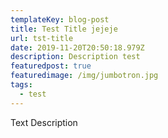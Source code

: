 ```yaml
---
templateKey: blog-post
title: Test Title jejeje
url: tst-title
date: 2019-11-20T20:50:18.979Z
description: Description test
featuredpost: true
featuredimage: /img/jumbotron.jpg
tags:
  - test
---
```

Text Description
